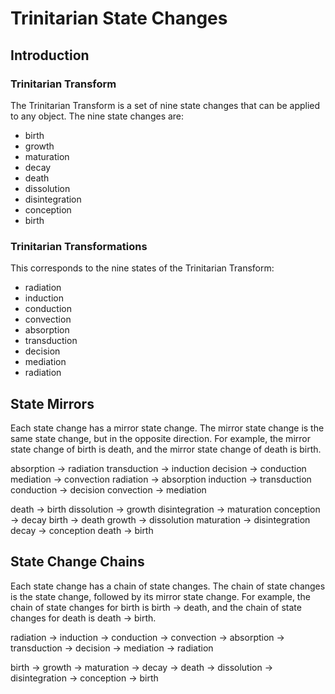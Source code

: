 # Trinitarian State Changes

## Introduction

### Trinitarian Transform

The Trinitarian Transform is a set of nine state changes that can be applied to any object. The nine state changes are:

- birth
- growth
- maturation
- decay
- death
- dissolution
- disintegration
- conception
- birth

### Trinitarian Transformations

This corresponds to the nine states of the Trinitarian Transform:

- radiation
- induction
- conduction
- convection
- absorption
- transduction
- decision
- mediation
- radiation

## State Mirrors

Each state change has a mirror state change. The mirror state change is the same state change, but in the opposite direction. For example, the mirror state change of birth is death, and the mirror state change of death is birth.

absorption -> radiation
transduction -> induction
decision -> conduction
mediation -> convection
radiation -> absorption
induction -> transduction
conduction -> decision
convection -> mediation

death -> birth
dissolution -> growth
disintegration -> maturation
conception -> decay
birth -> death
growth -> dissolution
maturation -> disintegration
decay -> conception
death -> birth

## State Change Chains

Each state change has a chain of state changes. The chain of state changes is the state change, followed by its mirror state change. For example, the chain of state changes for birth is birth -> death, and the chain of state changes for death is death -> birth.

radiation -> induction -> conduction -> convection -> absorption -> transduction -> decision -> mediation -> radiation

birth -> growth -> maturation -> decay -> death -> dissolution -> disintegration -> conception -> birth
